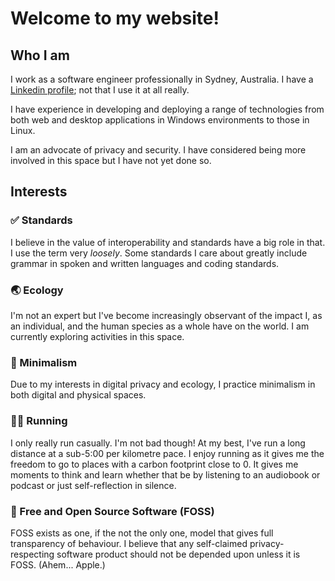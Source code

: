 # Welcome to my website!

## Who I am
I work as a software engineer professionally in Sydney, Australia. I have a [Linkedin profile](https://www.linkedin.com/in/kennyqin); not that I use it at all really.

I have experience in developing and deploying a range of technologies from both web and desktop applications in Windows environments to those in Linux.

I am an advocate of privacy and security. I have considered being more involved in this space but I have not yet done so.

## Interests

### ✅ Standards
I believe in the value of interoperability and standards have a big role in that. I use the term very *loosely*. Some standards I care about greatly include grammar in spoken and written languages and coding standards.

### 🌏 Ecology
I'm not an expert but I've become increasingly observant of the impact I, as an individual, and the human species as a whole have on the world. I am currently exploring activities in this space.

### 🤏 Minimalism
Due to my interests in digital privacy and ecology, I practice minimalism in both digital and physical spaces.

### 🏃‍♂️ Running
I only really run casually. I'm not bad though! At my best, I've run a long distance at a sub-5:00 per kilometre pace. I enjoy running as it gives me the freedom to go to places with a carbon footprint close to 0. It gives me moments to think and learn whether that be by listening to an audiobook or podcast or just self-reflection in silence.

### 🙌 Free and Open Source Software (FOSS)
FOSS exists as one, if the not the only one, model that gives full transparency of behaviour. I believe that any self-claimed privacy-respecting software product should not be depended upon unless it is FOSS. (Ahem... Apple.)

